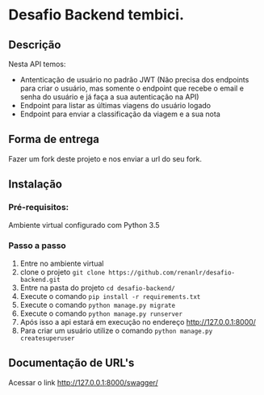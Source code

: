 # Desafio Backend tembici.

## Descrição
Nesta API temos:
- Antenticação de usuário no padrão JWT (Não precisa dos endpoints para criar o usuário, mas somente o endpoint que recebe o email e senha do usuário e já faça a sua autenticação na API)
- Endpoint para listar as últimas viagens do usuário logado
- Endpoint para enviar a classificação da viagem e a sua nota

## Forma de entrega
Fazer um fork deste projeto e nos enviar a url do seu fork.

## Instalação
### Pré-requisitos:
 Ambiente virtual configurado com Python 3.5

### Passo a passo
1) Entre no ambiente virtual
2) clone o projeto `git clone https://github.com/renanlr/desafio-backend.git`
3) Entre na pasta do projeto `cd desafio-backend/`
4) Execute o comando `pip install -r requirements.txt`
5) Execute o comando `python manage.py migrate` 
6) Execute o comando `python manage.py runserver`
7) Após isso a api estará em execução no endereço http://127.0.0.1:8000/
8) Para criar um usuário utilize o comando `python manage.py createsuperuser`

## Documentação de URL's
Acessar o link http://127.0.0.1:8000/swagger/
